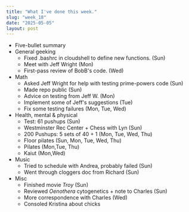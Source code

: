 ```yaml
---
title: "What I've done this week."
slug: "week_18"
date: "2025-05-05"
layout: post
---
```


* Five-bullet summary
* General geeking
    - Fixed .bashrc in cloudshell to define new functions. (Sun)
    - Meet with Jeff Wright (Mon)
    - First-pass review of BobB's code. (Wed)
* Math
    - Asked Jeff Wright for help with testing prime-powers code (Sun)
    - Made repo public (Sun)
    - Advice on testing from Jeff W. (Mon)
    - Implement some of Jeff's suggestions (Tue)
    - Fix some testing failures (Mon, Tue, Wed)
* Health, mental & physical
    - Test: 61 pushups (Sun)
    - Westminster Rec Center + Chess with Lyn (Sun)
    - 200 Pushups: 5 sets of 40 + 1 (Mon, Tue, Wed, Thu)
    - Floor pilates (Sun, Mon, Tue, Wed, Thu)
    - Pilates (Mon,Tue, Thu)
    - Kaiut (Mon,Wed)
* Music
    - Tried to schedule with Andrea, probably failed (Sun)
    - Went through cloggers doc from Richard (Sun)
* Misc
    - Finished movie *Troy* (Sun)
    - Reviewed *Oenothera* cytogenetics + note to Charles (Sun)
    - More correspondence with Charles (Wed)
    - Consoled Kristina about chicks
